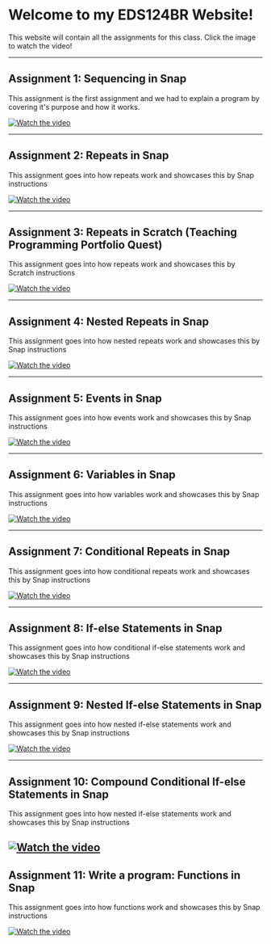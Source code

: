 # Welcome to my EDS124BR Website! 

This website will contain all the assignments for this class. Click the image to watch the video!

--- 

## Assignment 1: Sequencing in Snap

This assignment is the first assignment and we had to explain a program by covering it's purpose and how it works. 

[![Watch the video](thumbnail1.png)](https://youtu.be/_8a5ULRfhHs)

---

## Assignment 2: Repeats in Snap

This assignment goes into how repeats work and showcases this by Snap instructions 

[![Watch the video](thumbnail2.png)](https://youtu.be/ORjjE-Xc1L0)

---

## Assignment 3: Repeats in Scratch (Teaching Programming Portfolio Quest)


This assignment goes into how repeats work and showcases this by Scratch instructions 

[![Watch the video](thumbnail3.png)](https://youtu.be/Arl8tCB56Yc)

---

## Assignment 4: Nested Repeats in Snap

This assignment goes into how nested repeats work and showcases this by Snap instructions 

[![Watch the video](thumbnail4.png)](https://youtu.be/N37a5a3D78k)

---


## Assignment 5: Events in Snap

This assignment goes into how events work and showcases this by Snap instructions 

[![Watch the video](thumbnail5.png)](https://youtu.be/33d2JmwSDeM)


--- 

## Assignment 6: Variables in Snap

This assignment goes into how variables work and showcases this by Snap instructions 

[![Watch the video](thumbnail6.png)](https://youtu.be/TnBty7PNsPE)

--- 

## Assignment 7: Conditional Repeats in Snap

This assignment goes into how conditional repeats work and showcases this by Snap instructions 

[![Watch the video](thumbnail7.png)](https://youtu.be/WVyk6lGXlpo)


--- 

## Assignment 8: If-else Statements in Snap

This assignment goes into how conditional if-else statements work and showcases this by Snap instructions 

[![Watch the video](thumbnail8.png)](https://youtu.be/PcVcvAwFiT8)

--- 

## Assignment 9: Nested If-else Statements in Snap

This assignment goes into how nested if-else statements work and showcases this by Snap instructions 

[![Watch the video](thumbnail9.png)](https://youtu.be/KKzObRXAoVQ)

---

## Assignment 10: Compound Conditional If-else Statements in Snap

This assignment goes into how nested if-else statements work and showcases this by Snap instructions 

[![Watch the video](thumbnail10.png)](https://youtu.be/gPbpcqbLqQs)
---

## Assignment 11: Write a program: Functions in Snap

This assignment goes into how functions work and showcases this by Snap instructions 

[![Watch the video](thumbnail11.png)](https://youtu.be/fWlgKFP8CFM)

